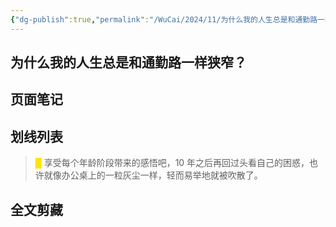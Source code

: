 ```yaml
---
{"dg-publish":true,"permalink":"/WuCai/2024/11/为什么我的人生总是和通勤路一样狭窄-20241118-HMMD52H/"}
---
```



## 为什么我的人生总是和通勤路一样狭窄？ 

## 页面笔记


## 划线列表
> <font color="#FFE500">█  </font>享受每个年龄阶段带来的感悟吧，10 年之后再回过头看自己的困惑，也许就像办公桌上的一粒灰尘一样，轻而易举地就被吹散了。 


## 全文剪藏

